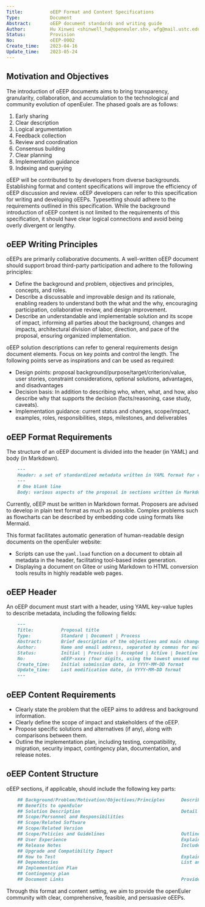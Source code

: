 ```yaml
---
Title:          oEEP Format and Content Specifications
Type:           Document
Abstract:       oEEP document standards and writing guide
Author:         Hu Xinwei <shinwell_hu@openeuler.sh>, wfg@mail.ustc.edu.cn
Status:         Provision
No:             oEEP-0002
Create_time:    2023-04-16
Update_time:    2023-05-24
---
```


## Motivation and Objectives

The introduction of oEEP documents aims to bring transparency, granularity, collaboration, and accumulation to the technological and community evolution of openEuler. The phased goals are as follows:

1. Early sharing
2. Clear description
3. Logical argumentation
4. Feedback collection
5. Review and coordination
6. Consensus building
7. Clear planning
8. Implementation guidance
9. Indexing and querying

oEEP will be contributed to by developers from diverse backgrounds. Establishing format and content specifications will improve the efficiency of oEEP discussion and review. oEEP developers can refer to this specification for writing and developing oEEPs. Typesetting should adhere to the requirements outlined in this specification. While the background introduction of oEEP content is not limited to the requirements of this specification, it should have clear logical connections and avoid being overly divergent or lengthy.

## oEEP Writing Principles

oEEPs are primarily collaborative documents. A well-written oEEP document should support broad third-party participation and adhere to the following principles:

- Define the background and problem, objectives and principles, concepts, and roles.
- Describe a discussable and improvable design and its rationale, enabling readers to understand both the what and the why, encouraging participation, collaborative review, and design improvement.
- Describe an understandable and implementable solution and its scope of impact, informing all parties about the background, changes and impacts, architectural division of labor, direction, and pace of the proposal, ensuring organized implementation.

oEEP solution descriptions can refer to general requirements design document elements. Focus on key points and control the length. The following points serve as inspirations and can be used as required:

- Design points: proposal background/purpose/target/criterion/value, user stories, constraint considerations, optional solutions, advantages, and disadvantages
- Decision basis: In addition to describing who, when, what, and how, also describe why that supports the decision (facts/reasoning, case study, caveats).
- Implementation guidance: current status and changes, scope/impact, examples, roles, responsibilities, steps, milestones, and deliverables

## oEEP Format Requirements

The structure of an oEEP document is divided into the header (in YAML) and body (in Markdown).

```markdown
    ---
    Header: a set of standardized metadata written in YAML format for easy processing and presentation
    ---
    # One blank line
    Body: various aspects of the proposal in sections written in Markdown format
```

Currently, oEEP must be written in Markdown format. Proposers are advised to develop in plain text format as much as possible. Complex problems such as flowcharts can be described by embedding code using formats like Mermaid.

This format facilitates automatic generation of human-readable design documents on the openEuler website:

- Scripts can use the `yaml.load` function on a document to obtain all metadata in the header, facilitating tool-based index generation.
- Displaying a document on Gitee or using Markdown to HTML conversion tools results in highly readable web pages.

## oEEP Header

An oEEP document must start with a header, using YAML key-value tuples to describe metadata, including the following fields:

```markdown
    ---
    Title:          Proposal title
    Type:           Standard | Document | Process
    Abstract:       Brief description of the objectives and main changes of the proposal
    Author:         Name and email address, separated by commas for multiple authors
    Status:         Initial | Provision | Accepted | Active | Deactive | Final | Withdrawn | Rejected | Substituted
    No:             oEEP-xxxx (four digits, using the lowest unused number)
    Create_time:    Initial submission date, in YYYY-MM-DD format
    Update_time:    Last modification date, in YYYY-MM-DD format
    ---
```

## oEEP Content Requirements

- Clearly state the problem that the oEEP aims to address and background information.
- Clearly define the scope of impact and stakeholders of the oEEP.
- Propose specific solutions and alternatives (if any), along with comparisons between them.
- Outline the implementation plan, including testing, compatibility, migration, security impact, contingency plan, documentation, and release notes.

## oEEP Content Structure

oEEP sections, if applicable, should include the following key parts:

```markdown
    ## Background/Problem/Motivation/Objectives/Principles      Describe several of these as needed, serving as the introduction and foundation of the document.
    ## Benefits to openEuler
    ## Solution Description                                     Detail the content and implementation methods of the proposal.
    ## Scope/Personnel and Responsibilities
    ## Scope/Related Software
    ## Scope/Related Version
    ## Scope/Policies and Guidelines                            Outline policy and guideline changes related to the proposal.
    ## User Experience                                          Explain how the proposal will affect the user and developer experience.
    ## Release Notes                                            Include information about the proposal in the release notes to inform users of the changes.
    ## Upgrade and Compatibility Impact
    ## How to Test                                              Explain how to test the implementation of the proposal to ensure quality and stability.
    ## Dependencies                                             List any dependencies related to the proposal's implementation.
    ## Implementation Plan
    ## Contingency plan
    ## Document Links                                           Provide links to documentation and references related to the proposal.
```

Through this format and content setting, we aim to provide the openEuler community with clear, comprehensive, feasible, and persuasive oEEPs.

